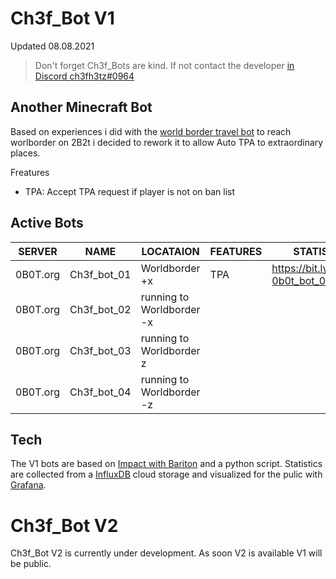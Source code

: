 # Ch3f_Bot V1
Updated 08.08.2021
> Don't forget Ch3f_Bots are kind. 
If not contact the developer [in Discord ch3fh3tz#0964]
## Another Minecraft Bot 
Based on experiences i did with the [world border travel bot] to reach worlborder on 2B2t i decided to rework it
to allow Auto TPA to extraordinary places.


Freatures 
* TPA: Accept TPA request if player is not on ban list



## Active Bots 

| SERVER | NAME | LOCATAION | FEATURES | STATISTICS |
| ------ | ------ |------ |------ |------ |
| 0B0T.org | Ch3f_bot_01 | Worldborder +x | TPA| https://bit.ly/3yxdE2x [0b0t_bot_01]
| 0B0T.org | Ch3f_bot_02 | running to Worldborder -x | |
| 0B0T.org | Ch3f_bot_03 | running to Worldborder z | |
| 0B0T.org | Ch3f_bot_04 | running to Worldborder -z | |

## Tech
The V1 bots are based on [Impact with Bariton] and a python script.
Statistics are collected from a [InfluxDB] cloud storage and visualized for the pulic with [Grafana].

# Ch3f_Bot V2 
Ch3f_Bot V2 is currently under development. As soon V2 is available V1 will be public.

[//]: # (These are reference links used in the body of this note and get stripped out when the markdown processor does its job. There is no need to format nicely because it shouldn't be seen. Thanks SO - http://stackoverflow.com/questions/4823468/store-comments-in-markdown-syntax)

   [0b0t_bot_01]: <https://bit.ly/3yxdE2x>
   [world border travel bot]: <https://github.com/h3tz/2b2t-worldborder-click>
   [Impact with Bariton]: <https://impactclient.net/>
   [InfluxDB]: <https://www.influxdata.com/products/influxdb-cloud/>
   [Grafana]: <https://grafana.com/>
   [in Discord ch3fh3tz#0964]: <ch3fh3tz#0964>
